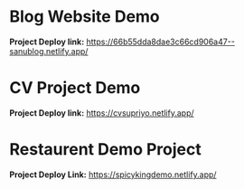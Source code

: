 # Blog Website Demo
**Project Deploy link:** https://66b55dda8dae3c66cd906a47--sanublog.netlify.app/


# CV Project Demo
**Project Deploy link:** https://cvsupriyo.netlify.app/

# Restaurent Demo Project
**Project Deploy Link:** https://spicykingdemo.netlify.app/

